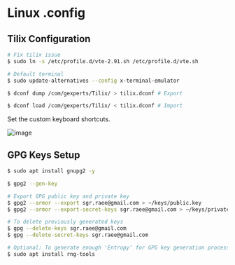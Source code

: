 # Linux .config

## Tilix Configuration

```sh
# Fix tilix issue
$ sudo ln -s /etc/profile.d/vte-2.91.sh /etc/profile.d/vte.sh

# Default terminal
$ sudo update-alternatives --config x-terminal-emulator

$ dconf dump /com/gexperts/Tilix/ > tilix.dconf # Export

$ dconf load /com/gexperts/Tilix/ < tilix.dconf # Import
```

Set the custom keyboard shortcuts.

![image](https://user-images.githubusercontent.com/13098867/163102023-50e9663c-161d-4a0c-a118-2ea3432d60eb.png)

## GPG Keys Setup

```sh
$ sudo apt install gnupg2 -y

$ gpg2 --gen-key

# Export GPG public key and private key
$ gpg2 --armor --export sgr.raee@gmail.com > ~/keys/public.key
$ gpg2 --armor --export-secret-keys sgr.raee@gmail.com > ~/keys/private.key

# To delete previously generated keys
$ gpg --delete-keys sgr.raee@gmail.com
$ gpg --delete-secret-keys sgr.raee@gmail.com

# Optional: To generate enough 'Entropy' for GPG key generation process
$ sudo apt install rng-tools
```
